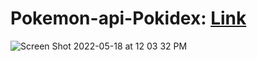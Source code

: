 # Pokemon-api-Pokidex: <a href="https://pokemon-api-e2n.netlify.app" target="_blank">Link</a>
![Screen Shot 2022-05-18 at 12 03 32 PM](https://user-images.githubusercontent.com/47010869/169089462-c6e3feb0-93be-459e-b089-569c509b8aaf.png)
